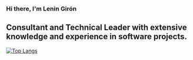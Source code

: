 
### Hi there, I'm Lenin Girón

## Consultant and Technical Leader with extensive knowledge and experience in software projects.

[![Top Langs](https://github-readme-stats.vercel.app/api/top-langs/?username=leningiron&layout=compact&theme=react)](https://github.com/anuraghazra/github-readme-stats)
